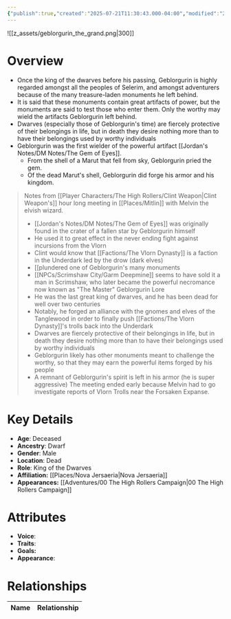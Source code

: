 ```yaml
---
{"publish":true,"created":"2025-07-21T11:30:43.000-04:00","modified":"2025-10-17T14:16:45.395-04:00","published":"2025-10-17T14:16:45.395-04:00","cssclasses":"","Age":"Deceased","Ancestry":"Dwarf","Gender":"Male","Location":["Dead"],"Role":["King of the Dwarves"],"Affiliation":["[[Nova Jersaeria]]"],"Appearances":["[[00 The High Rollers Campaign]]"],"Status":"Deceased"}
---
```


![[z_assets/geblorgurin_the_grand.png|300]]

# Overview
- Once the king of the dwarves before his passing, Geblorgurin is highly regarded amongst all the peoples of Selerim, and amongst adventurers because of the many treasure-laden monuments he left behind.
- It is said that these monuments contain great artifacts of power, but the monuments are said to test those who enter them. Only the worthy may wield the artifacts Geblorgurin left behind.
- Dwarves (especially those of Geblorgurin's time) are fiercely protective of their belongings in life, but in death they desire nothing more than to have their belongings used by worthy individuals
- Geblorgurin was the first wielder of the powerful artifact [[Jordan's Notes/DM Notes/The Gem of Eyes]].
	- From the shell of a Marut that fell from sky, Geblorgurin pried the gem.
	- Of the dead Marut's shell, Geblorgurin did forge his armor and his kingdom.

> Notes from [[Player Characters/The High Rollers/Clint Weapon\|Clint Weapon's]] hour long meeting in [[Places/Mitlin]] with Melvin the elvish wizard.
> - [[Jordan's Notes/DM Notes/The Gem of Eyes]] was originally found in the crater of a fallen star by Geblorgurin himself
> - He used it to great effect in the never ending fight against incursions from the Vlorn
> - Clint would know that [[Factions/The Vlorn Dynasty]] is a faction in the Underdark led by the drow (dark elves)
> - [[plundered one of Geblorgurin's many monuments
> - [[NPCs/Scrimshaw City/Garm Deepmine]] seems to have sold it a man in Scrimshaw, who later became the powerful necromance now known as "The Master"
> Geblorgurin Lore
> - He was the last great king of dwarves, and he has been dead for well over two centuries
> - Notably, he forged an alliance with the gnomes and elves of the Tanglewood in order to finally push [[Factions/The Vlorn Dynasty]]'s trolls back into the Underdark
> - Dwarves are fiercely protective of their belongings in life, but in death they desire nothing more than to have their belongings used by worthy individuals
> - Geblorgurin likely has other monuments meant to challenge the worthy, so that they may earn the powerful items forged by his people
> - A remnant of Geblorgurin's spirit is left in his armor (he is super aggressive)
> The meeting ended early because Melvin had to go investigate reports of Vlorn Trolls near the Forsaken Expanse.

# Key Details
- **Age**: Deceased
- **Ancestry**: Dwarf
- **Gender**: Male
- **Location**: Dead
- **Role**: King of the Dwarves
- **Affiliation:** [[Places/Nova Jersaeria\|Nova Jersaeria]]
- **Appearances:** [[Adventures/00 The High Rollers Campaign\|00 The High Rollers Campaign]]

# Attributes
- **Voice**: 
- **Traits**: 
- **Goals:** 
- **Appearance**: 

# Relationships

| Name  | Relationship |
| ----- | ------------ |
